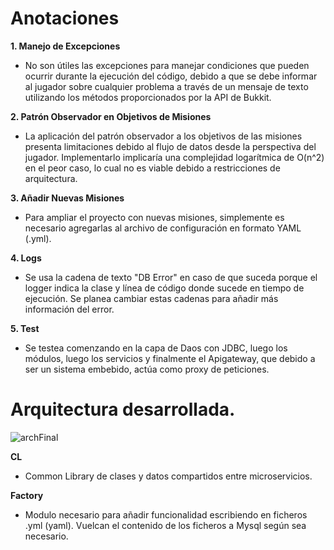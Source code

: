 # Anotaciones

**1. Manejo de Excepciones**
   -  No son útiles las excepciones para manejar condiciones que pueden ocurrir durante la ejecución del código, debido a que se debe informar al jugador sobre cualquier problema a través de un mensaje de texto utilizando los métodos proporcionados por la API de Bukkit.

**2. Patrón Observador en Objetivos de Misiones**
   - La aplicación del patrón observador a los objetivos de las misiones presenta limitaciones debido al flujo de datos desde la perspectiva del jugador. Implementarlo implicaría una complejidad logarítmica de O(n^2) en el peor caso, lo cual no es viable debido a restricciones de arquitectura.

**3. Añadir Nuevas Misiones**
   - Para ampliar el proyecto con nuevas misiones, simplemente es necesario agregarlas al archivo de configuración en formato YAML (.yml).

**4. Logs**
   - Se usa la cadena de texto "DB Error" en caso de que suceda porque el logger indica la clase y línea de código donde sucede en tiempo de ejecución. Se planea cambiar estas cadenas para añadir más información del error.

**5. Test**
   - Se testea comenzando en la capa de Daos con JDBC, luego los módulos, luego los servicios y finalmente el Apigateway, que debido a ser un sistema embebido, actúa como proxy de peticiones.



# Arquitectura desarrollada.

![archFinal](https://github.com/ramiroserantes/Events/assets/74147489/8486ecb4-8d77-4236-936f-96079c6aaac1)

**CL**
   - Common Library de clases y datos compartidos entre microservicios.

**Factory** 
   - Modulo necesario para añadir funcionalidad escribiendo en ficheros .yml (yaml). Vuelcan el contenido de los ficheros a Mysql según sea necesario.

